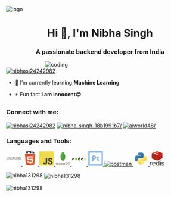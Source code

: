 ![logo](https://github.com/nibha131298/nibha131298/blob/main/NIBHA%20SINGH.png)
<h1 align="center">Hi 👋, I'm Nibha Singh</h1>
<h3 align="center">A passionate backend developer from India</h3>
<img align="right" alt="coding" width="400"src="https://mir-s3-cdn-cf.behance.net/project_modules/disp/601014116770475.6068beff4640a.gif">

<p align="left"> <a href="https://twitter.com/nibhasi24242982" target="blank"><img src="https://img.shields.io/twitter/follow/nibhasi24242982?logo=twitter&style=for-the-badge" alt="nibhasi24242982" /></a> </p>

- 🌱 I’m currently learning **Machine Learning**

- ⚡ Fun fact **I am innocent😊**

<h3 align="left">Connect with me:</h3>
<p align="left">
<a href="https://twitter.com/nibhasi24242982" target="blank"><img align="center" src="https://raw.githubusercontent.com/rahuldkjain/github-profile-readme-generator/master/src/images/icons/Social/twitter.svg" alt="nibhasi24242982" height="30" width="40" /></a>
<a href="https://linkedin.com/in/nibha-singh-18b1991b7/" target="blank"><img align="center" src="https://raw.githubusercontent.com/rahuldkjain/github-profile-readme-generator/master/src/images/icons/Social/linked-in-alt.svg" alt="nibha-singh-18b1991b7/" height="30" width="40" /></a>
<a href="https://instagram.com/aiworld48/" target="blank"><img align="center" src="https://raw.githubusercontent.com/rahuldkjain/github-profile-readme-generator/master/src/images/icons/Social/instagram.svg" alt="aiworld48/" height="30" width="40" /></a>
</p>

<h3 align="left">Languages and Tools:</h3>
<p align="left"> <a href="https://expressjs.com" target="_blank" rel="noreferrer"> <img src="https://raw.githubusercontent.com/devicons/devicon/master/icons/express/express-original-wordmark.svg" alt="express" width="40" height="40"/> </a> <a href="https://www.w3.org/html/" target="_blank" rel="noreferrer"> <img src="https://raw.githubusercontent.com/devicons/devicon/master/icons/html5/html5-original-wordmark.svg" alt="html5" width="40" height="40"/> </a> <a href="https://developer.mozilla.org/en-US/docs/Web/JavaScript" target="_blank" rel="noreferrer"> <img src="https://raw.githubusercontent.com/devicons/devicon/master/icons/javascript/javascript-original.svg" alt="javascript" width="40" height="40"/> </a> <a href="https://www.mongodb.com/" target="_blank" rel="noreferrer"> <img src="https://raw.githubusercontent.com/devicons/devicon/master/icons/mongodb/mongodb-original-wordmark.svg" alt="mongodb" width="40" height="40"/> </a> <a href="https://nodejs.org" target="_blank" rel="noreferrer"> <img src="https://raw.githubusercontent.com/devicons/devicon/master/icons/nodejs/nodejs-original-wordmark.svg" alt="nodejs" width="40" height="40"/> </a> <a href="https://www.photoshop.com/en" target="_blank" rel="noreferrer"> <img src="https://raw.githubusercontent.com/devicons/devicon/master/icons/photoshop/photoshop-line.svg" alt="photoshop" width="40" height="40"/> </a> <a href="https://postman.com" target="_blank" rel="noreferrer"> <img src="https://www.vectorlogo.zone/logos/getpostman/getpostman-icon.svg" alt="postman" width="40" height="40"/> </a> <a href="https://www.python.org" target="_blank" rel="noreferrer"> <img src="https://raw.githubusercontent.com/devicons/devicon/master/icons/python/python-original.svg" alt="python" width="40" height="40"/> </a> <a href="https://redis.io" target="_blank" rel="noreferrer"> <img src="https://raw.githubusercontent.com/devicons/devicon/master/icons/redis/redis-original-wordmark.svg" alt="redis" width="40" height="40"/> </a> </p>

<p><img align="left" src="https://github-readme-stats.vercel.app/api/top-langs?username=nibha131298&show_icons=true&locale=en&layout=compact" alt="nibha131298" /></p>

<p>&nbsp;<img align="center" src="https://github-readme-stats.vercel.app/api?username=nibha131298&show_icons=true&locale=en" alt="nibha131298" /></p>

<p><img align="center" src="https://github-readme-streak-stats.herokuapp.com/?user=nibha131298&" alt="nibha131298" /></p>

